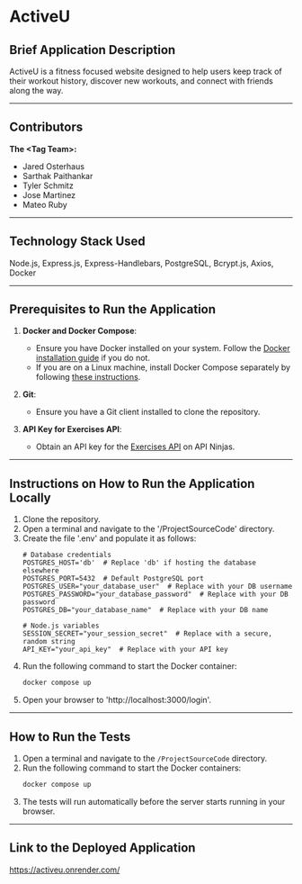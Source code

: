# ActiveU

## Brief Application Description
ActiveU is a fitness focused website designed to help users keep track of their workout history, discover new workouts, and connect with friends along the way. 

---

## Contributors

**The \<Tag Team\>:** 

- Jared Osterhaus
- Sarthak Paithankar
- Tyler Schmitz
- Jose Martinez
- Mateo Ruby

---

## Technology Stack Used
Node.js, Express.js, Express-Handlebars, PostgreSQL, Bcrypt.js, Axios, Docker

---

## Prerequisites to Run the Application
1. **Docker and Docker Compose**:
   - Ensure you have Docker installed on your system. Follow the [Docker installation guide](https://docs.docker.com/get-docker/) if you do not.
   - If you are on a Linux machine, install Docker Compose separately by following [these instructions](https://docs.docker.com/compose/install/).

2. **Git**:
   - Ensure you have a Git client installed to clone the repository.

3. **API Key for Exercises API**:
   - Obtain an API key for the [Exercises API](https://api-ninjas.com/api/exercises) on API Ninjas.

---

## Instructions on How to Run the Application Locally
1. Clone the repository.
2. Open a terminal and navigate to the '/ProjectSourceCode' directory.
3. Create the file '.env' and populate it as follows:
    ```.env
    # Database credentials
    POSTGRES_HOST='db'  # Replace 'db' if hosting the database elsewhere
    POSTGRES_PORT=5432  # Default PostgreSQL port
    POSTGRES_USER="your_database_user"  # Replace with your DB username
    POSTGRES_PASSWORD="your_database_password"  # Replace with your DB password
    POSTGRES_DB="your_database_name"  # Replace with your DB name

    # Node.js variables
    SESSION_SECRET="your_session_secret"  # Replace with a secure, random string
    API_KEY="your_api_key"  # Replace with your API key
    ```
4. Run the following command to start the Docker container:
   ```bash
   docker compose up
   ```
5. Open your browser to 'http://localhost:3000/login'.


---

## How to Run the Tests

1. Open a terminal and navigate to the `/ProjectSourceCode` directory.
2. Run the following command to start the Docker containers:
   ```bash
   docker compose up
   ```
3. The tests will run automatically before the server starts running in your browser.

---

## Link to the Deployed Application
https://activeu.onrender.com/


